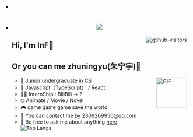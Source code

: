 -

- <h1 align="center"> <a href="https://sunguoqi.com/"> <img src="https://readme-typing-svg.herokuapp.com/?lines=console.log(Hello World);Happy EveryDay🤗&center=true&size=27"> </a> </h1>
    <a href="https://github.com/HIM198/computer-vision-in-action">
        <img align="right" src="https://komarev.com/ghpvc/?username=HIM198&label=Visitors&color=red&style=flat&logo=github" alt="gtihub-visitors" />
    </a>

  ## Hi, I'm InF👋

  ## Or you can me zhuningyu(朱宁宇)🙌

    <img align="right" alt="GIF" src="https://media.giphy.com/media/LnQjpWaON8nhr21vNW/giphy.gif" width="84" title="Say HI">

  - 🫨 Junior undergraduate in CS
  - 👏 Javascript（TypeScript） / React
  - 🧑‍💻 InternShip : BiliBili -> ?
  - 🤓 Animate / Movie / Novel
  - 🎮 game game game save the world!
  - 🙌 You can contact me by 2309269950@qq.com
  - 💬 Be free to ask me about anything [here](https://github.com/HIM198/HIM198/issues).
    <br/>
    ![Top Langs](https://github-readme-stats.vercel.app/api/top-langs/?username=zhuningyu3&layout=compact)
